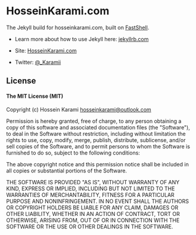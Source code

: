 # HosseinKarami.com

The Jekyll build for hosseinkarami.com, built on [FastShell](http://hosseinkarami.github.io/fastshell/).

* Learn more about how to use Jekyll here:  [jekyllrb.com](http://jekyllrb.com)

* Site: [HosseinKarami.com](http://hosseinkarami.com)
* Twitter: [@_Karamii](https://twitter.com/_Karamii)


## License

#### The MIT License (MIT)

Copyright (c) Hossein Karami <hosseinkarami@outlook.com>

Permission is hereby granted, free of charge, to any person obtaining a copy of
this software and associated documentation files (the "Software"), to deal in
the Software without restriction, including without limitation the rights to
use, copy, modify, merge, publish, distribute, sublicense, and/or sell copies
of the Software, and to permit persons to whom the Software is furnished to do
so, subject to the following conditions:

The above copyright notice and this permission notice shall be included in all
copies or substantial portions of the Software.

THE SOFTWARE IS PROVIDED "AS IS", WITHOUT WARRANTY OF ANY KIND, EXPRESS OR
IMPLIED, INCLUDING BUT NOT LIMITED TO THE WARRANTIES OF MERCHANTABILITY,
FITNESS FOR A PARTICULAR PURPOSE AND NONINFRINGEMENT. IN NO EVENT SHALL THE
AUTHORS OR COPYRIGHT HOLDERS BE LIABLE FOR ANY CLAIM, DAMAGES OR OTHER
LIABILITY, WHETHER IN AN ACTION OF CONTRACT, TORT OR OTHERWISE, ARISING FROM,
OUT OF OR IN CONNECTION WITH THE SOFTWARE OR THE USE OR OTHER DEALINGS IN THE
SOFTWARE.
